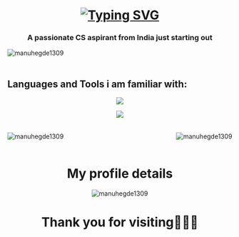 
<h1 align="center">
  <a href="https://git.io/typing-svg">
    <img src="https://readme-typing-svg.demolab.com?font=arial&weight=900&size=36&pause=1000&color=00FFBB&center=true&vCenter=true&width=435&lines=Hi +I'm+Manu+Hegde" alt="Typing SVG" />
  </a>
</h1>

<h3 align="center" >A passionate CS aspirant from India just starting out</h3>


<p align="left"> <img src="https://komarev.com/ghpvc/?username=manuhegde1309&label=Profile%20views&color=0e75b6&style=flat" alt="manuhegde1309" /> </p>

<img src="https://www.gifs.cc/line3.gif" width="1000" height="5"/>

<h2><b>Languages and Tools i am familiar with:</b></h2>

<p align="center"><img  src="https://skillicons.dev/icons?i=js,html,css,react,nodejs,mysql,mongodb,express"></img></p>
<p align="center"><img  src="https://skillicons.dev/icons?i=py,c,cpp,java,rust"></img></p>
<img src="https://www.gifs.cc/line3.gif" width="1000" height="5"/>
<p><img align="left" src="https://github-readme-stats.vercel.app/api/top-langs?username=manuhegde1309&show_icons=true&locale=en&layout=compact&theme=synthwave" alt="manuhegde1309" /></p>
<p>&nbsp;<img align="right" src="http://github-profile-summary-cards.vercel.app/api/cards/repos-per-language?username=manuhegde1309&theme=synthwave" alt="manuhegde1309" /></p>
<img src="https://www.gifs.cc/line3.gif" width="1000" height="5"/>

<!--<p align="center"><img src="http://github-profile-summary-cards.vercel.app/api/cards/stats?username=manuhegde1309&theme=synthwave"/></p>-->



<h1 align="center">My profile details</h1>
<p align="center"><img src="http://github-profile-summary-cards.vercel.app/api/cards/profile-details?username=manuhegde1309&theme=synthwave" alt="manuhegde1309"/></p>
<h1 align="center">Thank you for visiting💙💙💙</h1>
